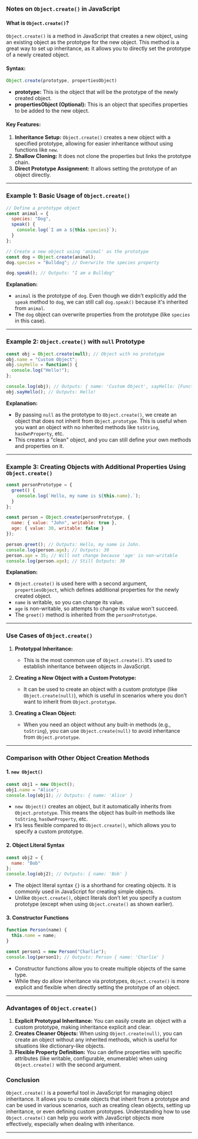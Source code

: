 ### Notes on `Object.create()` in JavaScript

#### **What is `Object.create()`?**
`Object.create()` is a method in JavaScript that creates a new object, using an existing object as the prototype for the new object. This method is a great way to set up inheritance, as it allows you to directly set the prototype of a newly created object.

#### **Syntax:**
```javascript
Object.create(prototype, propertiesObject)
```

- **prototype:** This is the object that will be the prototype of the newly created object.
- **propertiesObject (Optional):** This is an object that specifies properties to be added to the new object.

#### **Key Features:**
1. **Inheritance Setup:** `Object.create()` creates a new object with a specified prototype, allowing for easier inheritance without using functions like `new`.
2. **Shallow Cloning:** It does not clone the properties but links the prototype chain.
3. **Direct Prototype Assignment:** It allows setting the prototype of an object directly.

---

### **Example 1: Basic Usage of `Object.create()`**

```javascript
// Define a prototype object
const animal = {
  species: "Dog",
  speak() {
    console.log(`I am a ${this.species}`);
  }
};

// Create a new object using 'animal' as the prototype
const dog = Object.create(animal);
dog.species = "Bulldog"; // Overwrite the species property

dog.speak(); // Outputs: "I am a Bulldog"
```

**Explanation:**
- `animal` is the prototype of `dog`. Even though we didn't explicitly add the `speak` method to `dog`, we can still call `dog.speak()` because it's inherited from `animal`.
- The `dog` object can overwrite properties from the prototype (like `species` in this case).

---

### **Example 2: `Object.create()` with `null` Prototype**

```javascript
const obj = Object.create(null); // Object with no prototype
obj.name = "Custom Object";
obj.sayHello = function() {
  console.log("Hello!");
};

console.log(obj); // Outputs: { name: 'Custom Object', sayHello: [Function: sayHello] }
obj.sayHello(); // Outputs: Hello!
```

**Explanation:**
- By passing `null` as the prototype to `Object.create()`, we create an object that does not inherit from `Object.prototype`. This is useful when you want an object with no inherited methods like `toString`, `hasOwnProperty`, etc.
- This creates a "clean" object, and you can still define your own methods and properties on it.

---

### **Example 3: Creating Objects with Additional Properties Using `Object.create()`**

```javascript
const personPrototype = {
  greet() {
    console.log(`Hello, my name is ${this.name}.`);
  }
};

const person = Object.create(personPrototype, {
  name: { value: "John", writable: true },
  age: { value: 30, writable: false }
});

person.greet(); // Outputs: Hello, my name is John.
console.log(person.age); // Outputs: 30
person.age = 35; // Will not change because 'age' is non-writable
console.log(person.age); // Still Outputs: 30
```

**Explanation:**
- `Object.create()` is used here with a second argument, `propertiesObject`, which defines additional properties for the newly created object.
- `name` is writable, so you can change its value.
- `age` is non-writable, so attempts to change its value won't succeed.
- The `greet()` method is inherited from the `personPrototype`.

---

### **Use Cases of `Object.create()`**

1. **Prototypal Inheritance:**
   - This is the most common use of `Object.create()`. It’s used to establish inheritance between objects in JavaScript.

2. **Creating a New Object with a Custom Prototype:**
   - It can be used to create an object with a custom prototype (like `Object.create(null)`), which is useful in scenarios where you don't want to inherit from `Object.prototype`.

3. **Creating a Clean Object:**
   - When you need an object without any built-in methods (e.g., `toString`), you can use `Object.create(null)` to avoid inheritance from `Object.prototype`.

---

### **Comparison with Other Object Creation Methods**

#### **1. `new Object()`**
```javascript
const obj1 = new Object();
obj1.name = "Alice";
console.log(obj1); // Outputs: { name: 'Alice' }
```

- `new Object()` creates an object, but it automatically inherits from `Object.prototype`. This means the object has built-in methods like `toString`, `hasOwnProperty`, etc.
- It’s less flexible compared to `Object.create()`, which allows you to specify a custom prototype.

#### **2. Object Literal Syntax**
```javascript
const obj2 = {
  name: "Bob"
};
console.log(obj2); // Outputs: { name: 'Bob' }
```

- The object literal syntax `{}` is a shorthand for creating objects. It is commonly used in JavaScript for creating simple objects.
- Unlike `Object.create()`, object literals don’t let you specify a custom prototype (except when using `Object.create()` as shown earlier).

#### **3. Constructor Functions**
```javascript
function Person(name) {
  this.name = name;
}

const person1 = new Person("Charlie");
console.log(person1); // Outputs: Person { name: 'Charlie' }
```

- Constructor functions allow you to create multiple objects of the same type. 
- While they do allow inheritance via prototypes, `Object.create()` is more explicit and flexible when directly setting the prototype of an object.

---

### **Advantages of `Object.create()`**
1. **Explicit Prototypal Inheritance:** You can easily create an object with a custom prototype, making inheritance explicit and clear.
2. **Creates Cleaner Objects:** When using `Object.create(null)`, you can create an object without any inherited methods, which is useful for situations like dictionary-like objects.
3. **Flexible Property Definition:** You can define properties with specific attributes (like writable, configurable, enumerable) when using `Object.create()` with the second argument.

### **Conclusion**
`Object.create()` is a powerful tool in JavaScript for managing object inheritance. It allows you to create objects that inherit from a prototype and can be used in various scenarios, such as creating clean objects, setting up inheritance, or even defining custom prototypes. Understanding how to use `Object.create()` can help you work with JavaScript objects more effectively, especially when dealing with inheritance.



---